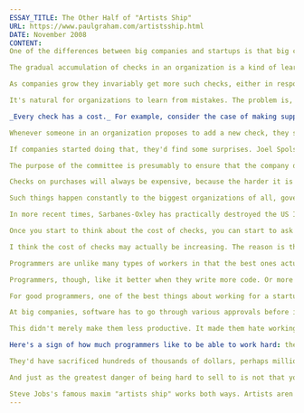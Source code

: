 ```yaml
---
ESSAY_TITLE: The Other Half of "Artists Ship"
URL: https://www.paulgraham.com/artistsship.html
DATE: November 2008
CONTENT:
One of the differences between big companies and startups is that big companies tend to have developed procedures to protect themselves against mistakes. A startup walks like a toddler, bashing into things and falling over all the time. A big company is more deliberate.

The gradual accumulation of checks in an organization is a kind of learning, based on disasters that have happened to it or others like it. After giving a contract to a supplier who goes bankrupt and fails to deliver, for example, a company might require all suppliers to prove they're solvent before submitting bids.

As companies grow they invariably get more such checks, either in response to disasters they've suffered, or (probably more often) by hiring people from bigger companies who bring with them customs for protecting against new types of disasters.

It's natural for organizations to learn from mistakes. The problem is, people who propose new checks almost never consider that the check itself has a cost.

_Every check has a cost._ For example, consider the case of making suppliers verify their solvency. Surely that's mere prudence? But in fact it could have substantial costs. There's obviously the direct cost in time of the people on both sides who supply and check proofs of the supplier's solvency. But the real costs are the ones you never hear about: the company that would be the best supplier, but doesn't bid because they can't spare the effort to get verified. Or the company that would be the best supplier, but falls just short of the threshold for solvency—which will of course have been set on the high side, since there is no apparent cost of increasing it.

Whenever someone in an organization proposes to add a new check, they should have to explain not just the benefit but the cost. No matter how bad a job they did of analyzing it, this meta-check would at least remind everyone there had to _be_ a cost, and send them looking for it.

If companies started doing that, they'd find some surprises. Joel Spolsky recently spoke at Y Combinator about selling software to corporate customers. He said that in most companies software costing up to about $1000 could be bought by individual managers without any additional approvals. Above that threshold, software purchases generally had to be approved by a committee. But babysitting this process was so expensive for software vendors that it didn't make sense to charge less than $50,000. Which means if you're making something you might otherwise have charged $5000 for, you have to sell it for $50,000 instead.

The purpose of the committee is presumably to ensure that the company doesn't waste money. And yet the result is that the company pays 10 times as much.

Checks on purchases will always be expensive, because the harder it is to sell something to you, the more it has to cost. And not merely linearly, either. If you're hard enough to sell to, the people who are best at making things don't want to bother. The only people who will sell to you are companies that specialize in selling to you. Then you've sunk to a whole new level of inefficiency. Market mechanisms no longer protect you, because the good suppliers are no longer in the market.

Such things happen constantly to the biggest organizations of all, governments. But checks instituted by governments can cause much worse problems than merely overpaying. Checks instituted by governments can cripple a country's whole economy. Up till about 1400, China was richer and more technologically advanced than Europe. One reason Europe pulled ahead was that the Chinese government restricted long trading voyages. So it was left to the Europeans to explore and eventually to dominate the rest of the world, including China.

In more recent times, Sarbanes-Oxley has practically destroyed the US IPO market. That wasn't the intention of the legislators who wrote it. They just wanted to add a few more checks on public companies. But they forgot to consider the cost. They forgot that companies about to go public are usually rather stretched, and that the weight of a few extra checks that might be easy for General Electric to bear are enough to prevent younger companies from being public at all.

Once you start to think about the cost of checks, you can start to ask other interesting questions. Is the cost increasing or decreasing? Is it higher in some areas than others? Where does it increase discontinuously? If large organizations started to ask questions like that, they'd learn some frightening things.

I think the cost of checks may actually be increasing. The reason is that software plays an increasingly important role in companies, and the people who write software are particularly harmed by checks.

Programmers are unlike many types of workers in that the best ones actually prefer to work hard. This doesn't seem to be the case in most types of work. When I worked in fast food, we didn't prefer the busy times. And when I used to mow lawns, I definitely didn't prefer it when the grass was long after a week of rain.

Programmers, though, like it better when they write more code. Or more precisely, when they release more code. Programmers like to make a difference. Good ones, anyway.

For good programmers, one of the best things about working for a startup is that there are few checks on releases. In true startups, there are no external checks at all. If you have an idea for a new feature in the morning, you can write it and push it to the production servers before lunch. And when you can do that, you have more ideas.

At big companies, software has to go through various approvals before it can be launched. And the cost of doing this can be enormous—in fact, discontinuous. I was talking recently to a group of three programmers whose startup had been acquired a few years before by a big company. When they'd been independent, they could release changes instantly. Now, they said, the absolute fastest they could get code released on the production servers was two weeks.

This didn't merely make them less productive. It made them hate working for the acquirer.

Here's a sign of how much programmers like to be able to work hard: these guys would have _paid_ to be able to release code immediately, the way they used to. I asked them if they'd trade 10% of the acquisition price for the ability to release code immediately, and all three instantly said yes. Then I asked what was the maximum percentage of the acquisition price they'd trade for it. They said they didn't want to think about it, because they didn't want to know how high they'd go, but I got the impression it might be as much as half.

They'd have sacrificed hundreds of thousands of dollars, perhaps millions, just to be able to deliver more software to users. And you know what? It would have been perfectly safe to let them. In fact, the acquirer would have been better off; not only wouldn't these guys have broken anything, they'd have gotten a lot more done. So the acquirer is in fact getting worse performance at greater cost. Just like the committee approving software purchases.

And just as the greatest danger of being hard to sell to is not that you overpay but that the best suppliers won't even sell to you, the greatest danger of applying too many checks to your programmers is not that you'll make them unproductive, but that good programmers won't even want to work for you.

Steve Jobs's famous maxim "artists ship" works both ways. Artists aren't merely capable of shipping. They insist on it. So if you don't let people ship, you won't have any artists.
---
```

